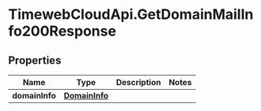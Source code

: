 # TimewebCloudApi.GetDomainMailInfo200Response

## Properties

Name | Type | Description | Notes
------------ | ------------- | ------------- | -------------
**domainInfo** | [**DomainInfo**](DomainInfo.md) |  | 


